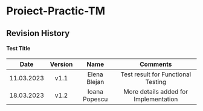 # Proiect-Practic-TM
## Revision History
#### Test Title
| Date  | Version    | Name    | Comments | 
| :-----: | :---: | :---: | :-----: |
| 11.03.2023 | v1.1   | Elena Blejan  | Test result for Functional Testing |
| 18.03.2023 | v1.2  | Ioana Popescu| More details added for Implementation |
